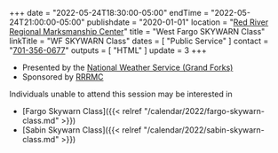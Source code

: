 +++
date = "2022-05-24T18:30:00-05:00"
endTime = "2022-05-24T21:00:00-05:00"
publishdate = "2020-01-01"
location = "[Red River Regional Marksmanship Center](/places/red-river-regional-marksmanship-center/)"
title = "West Fargo SKYWARN Class"
linkTitle = "WF SKYWARN Class"
dates = [ "Public Service" ]
contact = "[701-356-0677](tel:701-356-0677)"
outputs = [ "HTML" ]
update = 3
+++
* Presented by the [National Weather Service (Grand Forks)](https://www.weather.gov/fgf/skywarn)
* Sponsored by [RRRMC](http://www.rrrmc.com/)

Individuals unable to attend this session may be interested in

* [Fargo Skywarn Class]({{< relref "/calendar/2022/fargo-skywarn-class.md" >}})
* [Sabin Skywarn Class]({{< relref "/calendar/2022/sabin-skywarn-class.md" >}})

